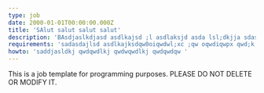 ```yaml
---
type: job
date: 2000-01-01T00:00:00.000Z
title: 'SAlut salut salut salut'
description: 'BAsdjaslkdjasd asdlkajsd ;l asdlaksjd asda lsl;dkjja sdas dsa'
requirements: 'sadasdajlsd asdlkajksdqw0oiqwdwl;xc ;qw oqwdiqwpx qwd;k;jqwdlkqw '
howto: 'saddjasldkj qwdqwdlkj qwdwqwdlkj qwdqwdqw '
---
```


This is a job template for programming purposes. PLEASE DO NOT DELETE OR MODIFY IT.
